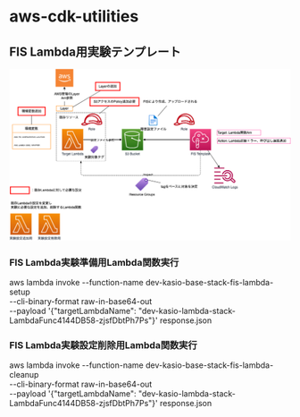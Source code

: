 # aws-cdk-utilities

## FIS Lambda用実験テンプレート

![img](./docs/img/fisLambda.png)

### FIS Lambda実験準備用Lambda関数実行

aws lambda invoke --function-name dev-kasio-base-stack-fis-lambda-setup \
 --cli-binary-format raw-in-base64-out \
 --payload '{"targetLambdaName": "dev-kasio-lambda-stack-LambdaFunc4144DB58-zjsfDbtPh7Ps"}' response.json

### FIS Lambda実験設定削除用Lambda関数実行

aws lambda invoke --function-name dev-kasio-base-stack-fis-lambda-cleanup \
 --cli-binary-format raw-in-base64-out \
 --payload '{"targetLambdaName": "dev-kasio-lambda-stack-LambdaFunc4144DB58-zjsfDbtPh7Ps"}' response.json
